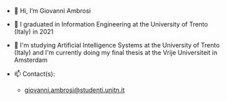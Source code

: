 - 👋 Hi, I’m Giovanni Ambrosi
- 🌱 I graduated in Information Engineering at the University of Trento (Italy) in 2021
- 🌱 I'm studying Artificial Intelligence Systems at the University of Trento (Italy) and I'm currently doing my final thesis at the Vrije Universiteit in Amsterdam

- 📫 Contact(s):
  * giovanni.ambrosi@studenti.unitn.it
<!---
GiovanniAmbrosi/GiovanniAmbrosi is a ✨ special ✨ repository because its `README.md` (this file) appears on your GitHub profile.
You can click the Preview link to take a look at your changes.
--->
